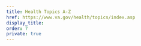 ```yaml
---
title: Health Topics A-Z
href: https://www.va.gov/health/topics/index.asp
display_title:
order: 7
private: true
---
```

